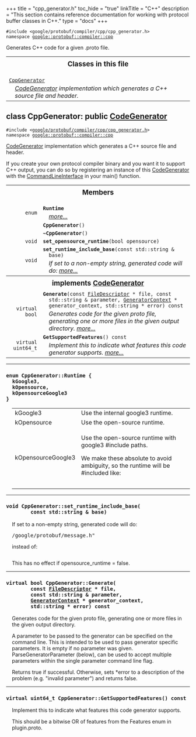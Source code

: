 +++
title = "cpp_generator.h"
toc_hide = "true"
linkTitle = "C++"
description = "This section contains reference documentation for working with protocol buffer classes in C++."
type = "docs"
+++

<p><code>#include &lt;google/protobuf/compiler/cpp/cpp_generator.h&gt;<br>namespace <a href="#google.protobuf.compiler">google::protobuf::compiler::cpp</a></code></p><p>Generates C++ code for a given .proto file. </p><table width="100%"><tr><th colspan="2"><h3 style="margin-top: 4px">Classes in this file</h3></th></tr><tr><td><div><code><a href="#CppGenerator">CppGenerator</a></code></div><div style="font-style: italic; margin-top: 4px; margin-left: 16px;"><a href='google.protobuf.compiler.code_generator#CodeGenerator'>CodeGenerator</a> implementation which generates a C++ source file and header. </div></td></tr></table><h2 id="CppGenerator">class CppGenerator: public <a href="google.protobuf.compiler.code_generator#CodeGenerator">CodeGenerator</a></h2><p><code>#include &lt;<a href="#">google/protobuf/compiler/cpp/cpp_generator.h</a>&gt;<br>namespace <a href="#google.protobuf.compiler">google::protobuf::compiler::cpp</a></code></p><p><a href='google.protobuf.compiler.code_generator#CodeGenerator'>CodeGenerator</a> implementation which generates a C++ source file and header. </p><p>If you create your own protocol compiler binary and you want it to support C++ output, you can do so by registering an instance of this <a href='google.protobuf.compiler.code_generator#CodeGenerator'>CodeGenerator</a> with the <a href='google.protobuf.compiler.command_line_interface#CommandLineInterface'>CommandLineInterface</a> in your main() function. </p>

<table><tr><th colspan="2"><h3 style="margin-top: 4px">Members</h3></th></tr><tr><td style="border-right-width: 0px; text-align: right;"><code>enum</code></td><td style="border-left-width: 0px"id="CppGenerator.Runtime"><div style="padding-left: 16px; text-indent: -16px"><code><b>Runtime</b></code></div><div style="font-style: italic; margin-top: 4px; margin-left: 16px;"> <a href="#CppGenerator.Runtime.details">more...</a></div></td></tr><tr><td style="border-right-width: 0px; text-align: right;"><code></code></td><td style="border-left-width: 0px"id="CppGenerator.CppGenerator"><div style="padding-left: 16px; text-indent: -16px"><code><b>CppGenerator</b>()</code></div></td></tr><tr><td style="border-right-width: 0px; text-align: right;"><code></code></td><td style="border-left-width: 0px"id="CppGenerator.~CppGenerator"><div style="padding-left: 16px; text-indent: -16px"><code><b>~CppGenerator</b>()</code></div></td></tr><tr><td style="border-right-width: 0px; text-align: right;"><code>void</code></td><td style="border-left-width: 0px"id="CppGenerator.set_opensource_runtime"><div style="padding-left: 16px; text-indent: -16px"><code><b>set_opensource_runtime</b>(bool opensource)</code></div></td></tr><tr><td style="border-right-width: 0px; text-align: right;"><code>void</code></td><td style="border-left-width: 0px"id="CppGenerator.set_runtime_include_base"><div style="padding-left: 16px; text-indent: -16px"><code><b>set_runtime_include_base</b>(const std::string &amp; base)</code></div><div style="font-style: italic; margin-top: 4px; margin-left: 16px;">If set to a non-empty string, generated code will do:  <a href="#CppGenerator.set_runtime_include_base.details">more...</a></div></td></tr><tr><th colspan="2"><h3 style="margin-top: 4px; margin-bottom: 4px;">implements <a href='google.protobuf.compiler.code_generator#CodeGenerator'>CodeGenerator</a></h3><div style="font-style: italic; font-weight: normal;"></div></th></tr><tr><td style="border-right-width: 0px; text-align: right;"><code>virtual bool</code></td><td style="border-left-width: 0px"id="CppGenerator.Generate"><div style="padding-left: 16px; text-indent: -16px"><code><b>Generate</b>(const <a href='google.protobuf.descriptor#FileDescriptor'>FileDescriptor</a> * file, const std::string &amp; parameter, <a href='google.protobuf.compiler.code_generator#GeneratorContext'>GeneratorContext</a> * generator_context, std::string * error) const</code></div><div style="font-style: italic; margin-top: 4px; margin-left: 16px;">Generates code for the given proto file, generating one or more files in the given output directory.  <a href="#CppGenerator.Generate.details">more...</a></div></td></tr><tr><td style="border-right-width: 0px; text-align: right;"><code>virtual uint64_t</code></td><td style="border-left-width: 0px"id="CppGenerator.GetSupportedFeatures"><div style="padding-left: 16px; text-indent: -16px"><code><b>GetSupportedFeatures</b>() const</code></div><div style="font-style: italic; margin-top: 4px; margin-left: 16px;">Implement this to indicate what features this code generator supports.  <a href="#CppGenerator.GetSupportedFeatures.details">more...</a></div></td></tr></table> <hr><h3 id="CppGenerator.Runtime.details"><code>enum CppGenerator::Runtime {<br>&nbsp;&nbsp;kGoogle3,<br>&nbsp;&nbsp;kOpensource,<br>&nbsp;&nbsp;kOpensourceGoogle3<br>}</code></h3><div style="margin-left: 16px"><p></p><table><tr><td>kGoogle3</td><td>Use the internal google3 runtime. </td></tr><tr><td>kOpensource</td><td>Use the open-source runtime. </td></tr><tr><td>kOpensourceGoogle3</td><td><p>Use the open-source runtime with google3 #include paths. </p><p>We make these absolute to avoid ambiguity, so the runtime will be #included like: </p>
<pre></pre>
</td></tr></table></div> <hr><h3 id="CppGenerator.set_runtime_include_base.details"><code>void CppGenerator::set_runtime_include_base(<br>&nbsp;&nbsp;&nbsp;&nbsp;&nbsp;&nbsp;&nbsp;&nbsp;const std::string &amp; base)</code></h3><div style="margin-left: 16px"><p>If set to a non-empty string, generated code will do: </p><pre>/google/protobuf/message.h"</pre>
<p> instead of: </p>
<pre></pre>
<p> This has no effect if opensource_runtime = false. </p>
</div> <hr><h3 id="CppGenerator.Generate.details"><code>virtual bool CppGenerator::Generate(<br>&nbsp;&nbsp;&nbsp;&nbsp;&nbsp;&nbsp;&nbsp;&nbsp;const <a href='google.protobuf.descriptor#FileDescriptor'>FileDescriptor</a> * file,<br>&nbsp;&nbsp;&nbsp;&nbsp;&nbsp;&nbsp;&nbsp;&nbsp;const std::string &amp; parameter,<br>&nbsp;&nbsp;&nbsp;&nbsp;&nbsp;&nbsp;&nbsp;&nbsp;<a href='google.protobuf.compiler.code_generator#GeneratorContext'>GeneratorContext</a> * generator_context,<br>&nbsp;&nbsp;&nbsp;&nbsp;&nbsp;&nbsp;&nbsp;&nbsp;std::string * error) const</code></h3><div style="margin-left: 16px"><p>Generates code for the given proto file, generating one or more files in the given output directory. </p><p>A parameter to be passed to the generator can be specified on the command line. This is intended to be used to pass generator specific parameters. It is empty if no parameter was given. ParseGeneratorParameter (below), can be used to accept multiple parameters within the single parameter command line flag.</p>
<p>Returns true if successful. Otherwise, sets *error to a description of the problem (e.g. "invalid parameter") and returns false. </p>
</div> <hr><h3 id="CppGenerator.GetSupportedFeatures.details"><code>virtual uint64_t CppGenerator::GetSupportedFeatures() const</code></h3><div style="margin-left: 16px"><p>Implement this to indicate what features this code generator supports. </p><p>This should be a bitwise OR of features from the Features enum in plugin.proto. </p>
</div>
